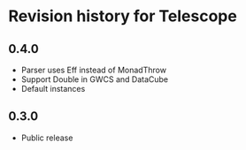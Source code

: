 # Revision history for Telescope

## 0.4.0

* Parser uses Eff instead of MonadThrow
* Support Double in GWCS and DataCube
* Default instances

## 0.3.0

* Public release
